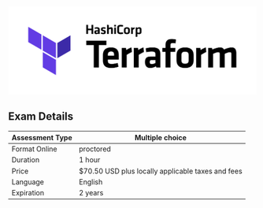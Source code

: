 ![terraform](./Images/Terraform_PrimaryLogo_FullColor_RGB.png)

## Exam Details


| Assessment Type | Multiple choice
| -------- | ---------- |
| Format Online | proctored
| Duration | 1 hour
| Price | $70.50 USD plus locally applicable taxes and fees
| Language | English
| Expiration | 2 years